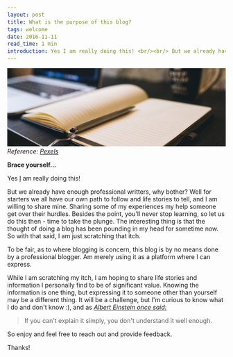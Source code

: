 ```yaml
---
layout: post
title: What is the purpose of this blog?
tags: welcome
date: 2016-11-11
read_time: 1 min
introduction: Yes I am really doing this! <br/><br/> But we already have enough professional writters, why bother? Well for starters we all have our own path to follow and life stories to tell, and I am willing to share mine. Sharing some of my experiences my help someone get over their hurdles. Besides the point, you'll never stop learning, so let us do this then - time to take the plunge. The interesting thing is that the thought of doing a blog has been pounding in my head for sometime now. So with that said, I am just scratching that itch... 
---
```


!["The Blog"](/images/blog/reason-for-blog-header.jpg "The blog")
*Reference: [Pexels][head_image]*



**Brace yourself...**

Yes [I](/about) am really doing this! 

But we already have enough professional writters, why bother? Well for starters we all have our own path to follow and life stories to tell, and I am willing to share mine. Sharing some of my experiences my help someone get over their hurdles. Besides the point, you'll never stop learning, so let us do this then - time to take the plunge. The interesting thing is that the thought of doing a blog has been pounding in my head for sometime now. So with that said, I am just scratching that itch.

To be fair, as to where blogging is concern, this blog is by no means done by a professional blogger. Am merely using it as a platform where I can express.

While I am scratching my itch, I am hoping to share life stories and information I personally find to be of significant value. Knowing the information is one thing, but expressing it to someone other than yourself may be a different thing. It will be a challenge, but I'm curious to know what I do and don't know :), and as *[Albert Einstein once said:](https://www.brainyquote.com/quotes/quotes/a/alberteins383803.html)*

> If you can&#39;t explain it simply, you don&#39;t understand it well enough.

So enjoy and feel free to reach out and provide feedback.

Thanks! 



[head_image]: https://www.pexels.com/photo/coffee-notebook-writing-computer-34601/